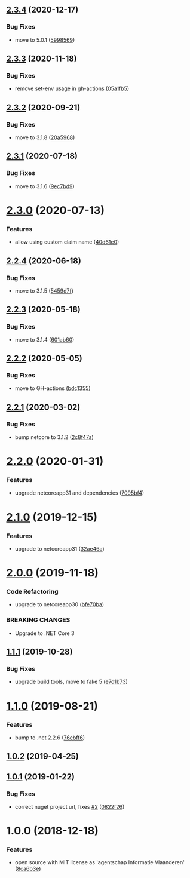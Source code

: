 ## [2.3.4](https://github.com/informatievlaanderen/correlationid-middleware/compare/v2.3.3...v2.3.4) (2020-12-17)


### Bug Fixes

* move to 5.0.1 ([5998569](https://github.com/informatievlaanderen/correlationid-middleware/commit/5998569b719a48dfccd977470c61695d3ef89e4f))

## [2.3.3](https://github.com/informatievlaanderen/correlationid-middleware/compare/v2.3.2...v2.3.3) (2020-11-18)


### Bug Fixes

* remove set-env usage in gh-actions ([05a1fb5](https://github.com/informatievlaanderen/correlationid-middleware/commit/05a1fb54b76c5d0730372cd81a1b3251fa5055c2))

## [2.3.2](https://github.com/informatievlaanderen/correlationid-middleware/compare/v2.3.1...v2.3.2) (2020-09-21)


### Bug Fixes

* move to 3.1.8 ([20a5968](https://github.com/informatievlaanderen/correlationid-middleware/commit/20a59686f42dcb7add7f5cac2b08e6cf216e8817))

## [2.3.1](https://github.com/informatievlaanderen/correlationid-middleware/compare/v2.3.0...v2.3.1) (2020-07-18)


### Bug Fixes

* move to 3.1.6 ([9ec7bd9](https://github.com/informatievlaanderen/correlationid-middleware/commit/9ec7bd90d8ee94ac0a94b66180fd75903d378b53))

# [2.3.0](https://github.com/informatievlaanderen/correlationid-middleware/compare/v2.2.4...v2.3.0) (2020-07-13)


### Features

* allow using custom claim name ([40d61e0](https://github.com/informatievlaanderen/correlationid-middleware/commit/40d61e009dc819d5320bd60d540b324500173371))

## [2.2.4](https://github.com/informatievlaanderen/correlationid-middleware/compare/v2.2.3...v2.2.4) (2020-06-18)


### Bug Fixes

* move to 3.1.5 ([5459d7f](https://github.com/informatievlaanderen/correlationid-middleware/commit/5459d7f36d7c8111e0ce520ca0bb852b55000fef))

## [2.2.3](https://github.com/informatievlaanderen/correlationid-middleware/compare/v2.2.2...v2.2.3) (2020-05-18)


### Bug Fixes

* move to 3.1.4 ([601ab60](https://github.com/informatievlaanderen/correlationid-middleware/commit/601ab605b1f6ac08da2ffd473a4a7ebf2324bedd))

## [2.2.2](https://github.com/informatievlaanderen/correlationid-middleware/compare/v2.2.1...v2.2.2) (2020-05-05)


### Bug Fixes

* move to GH-actions ([bdc1355](https://github.com/informatievlaanderen/correlationid-middleware/commit/bdc1355e51539cb84f6084a6a98b7adf5ec5882e))

## [2.2.1](https://github.com/informatievlaanderen/correlationid-middleware/compare/v2.2.0...v2.2.1) (2020-03-02)


### Bug Fixes

* bump netcore to 3.1.2 ([2c8f47a](https://github.com/informatievlaanderen/correlationid-middleware/commit/2c8f47a4296d2985cea31d0fe4a867978cdc42bf))

# [2.2.0](https://github.com/informatievlaanderen/correlationid-middleware/compare/v2.1.0...v2.2.0) (2020-01-31)


### Features

* upgrade netcoreapp31 and dependencies ([7095bf4](https://github.com/informatievlaanderen/correlationid-middleware/commit/7095bf468baf2c4418187fa31ffcf6ba95960c6e))

# [2.1.0](https://github.com/informatievlaanderen/correlationid-middleware/compare/v2.0.0...v2.1.0) (2019-12-15)


### Features

* upgrade to netcoreapp31 ([32ae46a](https://github.com/informatievlaanderen/correlationid-middleware/commit/32ae46a7c23384e83ee0fa37b830f3cb231e2c3c))

# [2.0.0](https://github.com/informatievlaanderen/correlationid-middleware/compare/v1.1.1...v2.0.0) (2019-11-18)


### Code Refactoring

* upgrade to netcoreapp30 ([bfe70ba](https://github.com/informatievlaanderen/correlationid-middleware/commit/bfe70ba))


### BREAKING CHANGES

* Upgrade to .NET Core 3

## [1.1.1](https://github.com/informatievlaanderen/correlationid-middleware/compare/v1.1.0...v1.1.1) (2019-10-28)


### Bug Fixes

* upgrade build tools, move to fake 5 ([e7d1b73](https://github.com/informatievlaanderen/correlationid-middleware/commit/e7d1b73))

# [1.1.0](https://github.com/informatievlaanderen/correlationid-middleware/compare/v1.0.2...v1.1.0) (2019-08-21)


### Features

* bump to .net 2.2.6 ([76ebff6](https://github.com/informatievlaanderen/correlationid-middleware/commit/76ebff6))

## [1.0.2](https://github.com/informatievlaanderen/correlationid-middleware/compare/v1.0.1...v1.0.2) (2019-04-25)

## [1.0.1](https://github.com/informatievlaanderen/correlationid-middleware/compare/v1.0.0...v1.0.1) (2019-01-22)


### Bug Fixes

* correct nuget project url, fixes [#2](https://github.com/informatievlaanderen/correlationid-middleware/issues/2) ([0822f26](https://github.com/informatievlaanderen/correlationid-middleware/commit/0822f26))

# 1.0.0 (2018-12-18)


### Features

* open source with MIT license as 'agentschap Informatie Vlaanderen' ([8ca6b3e](https://github.com/informatievlaanderen/correlationid-middleware/commit/8ca6b3e))
